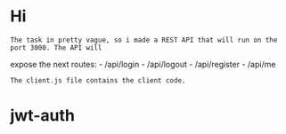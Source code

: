 # Hi
    The task in pretty vague, so i made a REST API that will run on the port 3000. The API will
expose the next routes:
    - /api/login
    - /api/logout
    - /api/register
    - /api/me

    The client.js file contains the client code.
# jwt-auth
